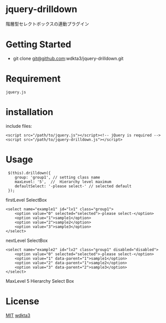 # jquery-drilldown
階層型セレクトボックスの連動プラグイン

 # Getting Started
 - git clone git@github.com:wdkta3/jquery-drilldown.git
 
 # Requirement
 ```
 jquery.js
 ```
 
 # installation
 include files:
 ```
 <script src="/path/to/jquery.js"></script><!-- jQuery is required -->
 <script src="/path/to/jquery-drilldown.js"></script>
 ```
 
 # Usage
 ```
  $(this).drilldown({
     group: 'group1', // setting class name
     maxLevel: '5',  //  Hierarchy level maximum
     defaultSelect: '-please select-' // selected default
  });
 ```
 firstLevel SelectBox
 ```
 <select name="example1" id="lv1" class="group1">
     <option value="0" selected="selected">-please select-</option>
     <option value="1">sample1</option>
     <option value="2">sample2</option>
     <option value="3">sample3</option>
 </select>
```
 
 nextLevel SelectBox
 ```
 <select name="example2" id="lv2" class="group1" disabled="disabled">
     <option value="0" selected="selected">-please select-</option>
     <option value="1" data-parent="1">sample1</option>
     <option value="2" data-parent="1">sample2</option>
     <option value="3" data-parent="2">sample3</option>
 </select>
```

MaxLevel 5 Hierarchy Select Box 
 
 # License
 [MIT](https://github.com/tcnksm/tool/blob/master/LICENCE) [wdkta3](https://github.com/wdkta3)



